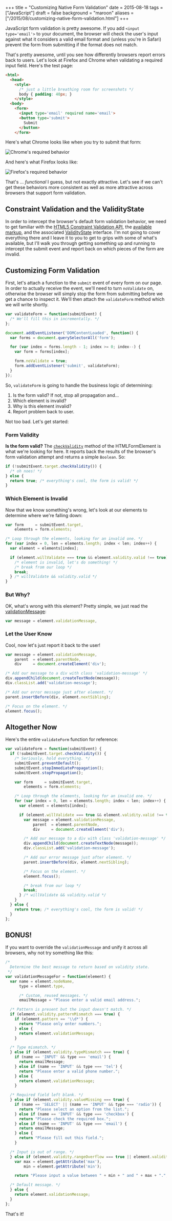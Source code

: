 +++
title = "Customizing Native Form Validation"
date = 2015-08-18
tags = ["JavaScript"]
draft = false
background = "maroon"
aliases = ["/2015/08/customizing-native-form-validation.html"]
+++

JavaScript form validation is pretty awesome. If you add `<input type='email'>`
to your document, the browser will check the user's input against what it
considers a valid email format and (unless you're in Safari) prevent the form
from submitting if the format does not match.

That's pretty awesome, until you see how differently browsers report errors back
to users. Let's look at Firefox and Chrome when validating a required input
field. Here's the test page:

```html
<html>
  <head>
    <style>
      /* just a little breathing room for screenshots */
      body { padding: 40px; }
    </style>
  <body>
    <form>
      <input type='email' required name='email'>
      <button type='submit'>
        Submit
      </button>
    </form>
```

Here's what Chrome looks like when you try to submit that form:

![Chrome's required behavior](/chrome-required.png)

And here's what Firefox looks like:

![Firefox's required behavior](/firefox-required.png)

That's ... _functional_ I guess, but not exactly attractive. Let's see if we
can't get these behaviors more consistent as well as more attractive across
browsers that support form validation.

## Constraint Validation and the ValidityState

In order to intercept the browser's default form validation behavior, we need to
get familiar with the [HTML5 Constraint Validation
API](https://developer.mozilla.org/en-US/docs/Web/Guide/HTML/Forms_in_HTML#Constraint_Validation_API),
the [available
markup](https://developer.mozilla.org/en-US/docs/Web/Guide/HTML/HTML5/Constraint_validation),
and the associated
[ValidityState](https://developer.mozilla.org/en-US/docs/Web/API/ValidityState)
interface. I'm not going to cover everything there and I leave it to you to get
to grips with some of what's available, but I'll walk you through getting
something up and running to intercept the submit event and report back on which
pieces of the form are invalid.

## Customizing Form Validation

First, let's attach a function to the `submit` event of every form on our page.
In order to actually receive the event, we'll need to turn `noValidate` on,
otherwise the browser will simply stop the form from submitting before we get a
chance to inspect it. We'll then attach the `validateForm` method which we will
write shortly.

```js
var validateForm = function(submitEvent) {
  /* We'll fill this in incrementally. */
};

document.addEventListener('DOMContentLoaded', function() {
  var forms = document.querySelectorAll('form');

  for (var index = forms.length - 1; index >= 0; index--) {
    var form = forms[index];

    form.noValidate = true;
    form.addEventListener('submit', validateForm);
  }
});
```

So, `validateForm` is going to handle the business logic of determining:

1. Is the form valid? If not, stop all propagation and...
2. Which element is invalid?
3. Why is this element invalid?
4. Report problem back to user.

Not too bad. Let's get started:

### Form Validity

**Is the form valid?** The
[`checkValidity`](https://developer.mozilla.org/en-US/docs/Web/API/HTMLFormElement#Methods)
method of the HTMLFormElement is what we're looking for here. It reports back
the results of the browser's form validation attempt and returns a simple
`Boolean`. So:

```js
if (!submitEvent.target.checkValidity()) {
  /* oh noes! */
} else {
  return true; /* everything's cool, the form is valid! */
}
```

### Which Element is Invalid

Now that we know something's wrong, let's look at our elements to determine
where we're falling down:

```js
var form     = submitEvent.target,
    elements = form.elements;

/* Loop through the elements, looking for an invalid one. */
for (var index = 0, len = elements.length; index < len; index++) {
  var element = elements[index];

  if (element.willValidate === true && element.validity.valid !== true) {
    /* element is invalid, let's do something! */
    /* break from our loop */
    break;
  } /* willValidate && validity.valid */
}
```

### But Why?

OK, what's wrong with this element? Pretty simple, we just read the
[validationMessage](http://www.html5rocks.com/en/tutorials/forms/constraintvalidation/#toc-validationMessage):

```js
var message = element.validationMessage,
```

### Let the User Know

Cool, now let's just report it back to the user!

```js
var message = element.validationMessage,
    parent  = element.parentNode,
    div     = document.createElement('div');

/* Add our message to a div with class 'validation-message' */
div.appendChild(document.createTextNode(message));
div.classList.add('validation-message');

/* Add our error message just after element. */
parent.insertBefore(div, element.nextSibling);

/* Focus on the element. */
element.focus();
```

## Altogether Now

Here's the entire `validateForm` function for reference:

```js
var validateForm = function(submitEvent) {
  if (!submitEvent.target.checkValidity()) {
    /* Seriously, hold everything. */
    submitEvent.preventDefault();
    submitEvent.stopImmediatePropagation();
    submitEvent.stopPropagation();

    var form     = submitEvent.target,
        elements = form.elements;

    /* Loop through the elements, looking for an invalid one. */
    for (var index = 0, len = elements.length; index < len; index++) {
      var element = elements[index];

      if (element.willValidate === true && element.validity.valid !== true) {
        var message = element.validationMessage,
            parent  = element.parentNode,
            div     = document.createElement('div');

        /* Add our message to a div with class 'validation-message' */
        div.appendChild(document.createTextNode(message));
        div.classList.add('validation-message');

        /* Add our error message just after element. */
        parent.insertBefore(div, element.nextSibling);

        /* Focus on the element. */
        element.focus();

        /* break from our loop */
        break;
      } /* willValidate && validity.valid */
    }
  } else {
    return true; /* everything's cool, the form is valid! */
  }
};
```

## BONUS!

If you want to override the `validationMessage` and unify it across all
browsers, why not try something like this:

```js
/*
  Determine the best message to return based on validity state.
 */
var validationMessageFor = function(element) {
  var name = element.nodeName,
      type = element.type,

      /* Custom, reused messages. */
      emailMessage = "Please enter a valid email address.";

  /* Pattern is present but the input doesn't match. */
  if (element.validity.patternMismatch === true) {
    if (element.pattern == '\\d*') {
      return "Please only enter numbers.";
    } else {
      return element.validationMessage;
    }

  /* Type mismatch. */
  } else if (element.validity.typeMismatch === true) {
    if (name == 'INPUT' && type === 'email') {
      return emailMessage;
    } else if (name == 'INPUT' && type === 'tel') {
      return "Please enter a valid phone number.";
    } else {
      return element.validationMessage;
    }

  /* Required field left blank. */
  } else if (element.validity.valueMissing === true) {
    if (name == 'SELECT' || (name == 'INPUT' && type === 'radio')) {
      return "Please select an option from the list.";
    } else if (name == 'INPUT' && type === 'checkbox') {
      return "Please check the required box.";
    } else if (name == 'INPUT' && type === 'email') {
      return emailMessage;
    } else {
      return "Please fill out this field.";
    }

  /* Input is out of range. */
  } else if (element.validity.rangeOverflow === true || element.validity.rangeUnderflow === true) {
    var max = element.getAttribute('max'),
        min = element.getAttribute('min');

    return "Please input a value between " + min + " and " + max + ".";

  /* Default message. */
  } else {
    return element.validationMessage;
  }
};
```

That's it!
